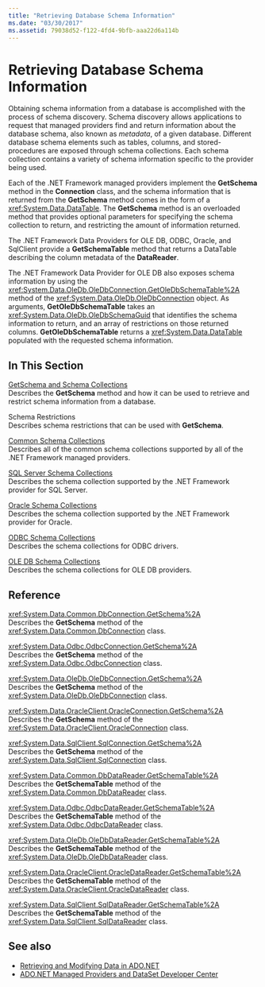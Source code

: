 ```yaml
---
title: "Retrieving Database Schema Information"
ms.date: "03/30/2017"
ms.assetid: 79038d52-f122-4fd4-9bfb-aaa22d6a114b
---
```

# Retrieving Database Schema Information
Obtaining schema information from a database is accomplished with the process of schema discovery. Schema discovery allows applications to request that managed providers find and return information about the database schema, also known as *metadata*, of a given database. Different database schema elements such as tables, columns, and stored-procedures are exposed through schema collections. Each schema collection contains a variety of schema information specific to the provider being used.  
  
 Each of the .NET Framework managed providers implement the **GetSchema** method in the **Connection** class, and the schema information that is returned from the **GetSchema** method comes in the form of a <xref:System.Data.DataTable>. The **GetSchema** method is an overloaded method that provides optional parameters for specifying the schema collection to return, and restricting the amount of information returned.  
  
 The .NET Framework Data Providers for OLE DB, ODBC, Oracle, and SqlClient provide a **GetSchemaTable** method that returns a DataTable describing the column metadata of the **DataReader**.  
  
 The .NET Framework Data Provider for OLE DB also exposes schema information by using the <xref:System.Data.OleDb.OleDbConnection.GetOleDbSchemaTable%2A> method of the <xref:System.Data.OleDb.OleDbConnection> object. As arguments, **GetOleDbSchemaTable** takes an <xref:System.Data.OleDb.OleDbSchemaGuid> that identifies the schema information to return, and an array of restrictions on those returned columns. **GetOleDbSchemaTable** returns a <xref:System.Data.DataTable> populated with the requested schema information.  
  
## In This Section  
 [GetSchema and Schema Collections](../../../../docs/framework/data/adonet/getschema-and-schema-collections.md)  
 Describes the **GetSchema** method and how it can be used to retrieve and restrict schema information from a database.  
  
 Schema Restrictions  
 Describes schema restrictions that can be used with **GetSchema**.  
  
 [Common Schema Collections](../../../../docs/framework/data/adonet/common-schema-collections.md)  
 Describes all of the common schema collections supported by all of the .NET Framework managed providers.  
  
 [SQL Server Schema Collections](../../../../docs/framework/data/adonet/sql-server-schema-collections.md)  
 Describes the schema collection supported by the .NET Framework provider for SQL Server.  
  
 [Oracle Schema Collections](../../../../docs/framework/data/adonet/oracle-schema-collections.md)  
 Describes the schema collection supported by the .NET Framework provider for Oracle.  
  
 [ODBC Schema Collections](../../../../docs/framework/data/adonet/odbc-schema-collections.md)  
 Describes the schema collections for ODBC drivers.  
  
 [OLE DB Schema Collections](../../../../docs/framework/data/adonet/ole-db-schema-collections.md)  
 Describes the schema collections for OLE DB providers.  
  
## Reference  
 <xref:System.Data.Common.DbConnection.GetSchema%2A>  
 Describes the **GetSchema** method of the <xref:System.Data.Common.DbConnection> class.  
  
 <xref:System.Data.Odbc.OdbcConnection.GetSchema%2A>  
 Describes the **GetSchema** method of the <xref:System.Data.Odbc.OdbcConnection> class.  
  
 <xref:System.Data.OleDb.OleDbConnection.GetSchema%2A>  
 Describes the **GetSchema** method of the <xref:System.Data.OleDb.OleDbConnection> class.  
  
 <xref:System.Data.OracleClient.OracleConnection.GetSchema%2A>  
 Describes the **GetSchema** method of the <xref:System.Data.OracleClient.OracleConnection> class.  
  
 <xref:System.Data.SqlClient.SqlConnection.GetSchema%2A>  
 Describes the **GetSchema** method of the <xref:System.Data.SqlClient.SqlConnection> class.  
  
 <xref:System.Data.Common.DbDataReader.GetSchemaTable%2A>  
 Describes the **GetSchemaTable** method of the <xref:System.Data.Common.DbDataReader> class.  
  
 <xref:System.Data.Odbc.OdbcDataReader.GetSchemaTable%2A>  
 Describes the **GetSchemaTable** method of the <xref:System.Data.Odbc.OdbcDataReader> class.  
  
 <xref:System.Data.OleDb.OleDbDataReader.GetSchemaTable%2A>  
 Describes the **GetSchemaTable** method of the <xref:System.Data.OleDb.OleDbDataReader> class.  
  
 <xref:System.Data.OracleClient.OracleDataReader.GetSchemaTable%2A>  
 Describes the **GetSchemaTable** method of the <xref:System.Data.OracleClient.OracleDataReader> class.  
  
 <xref:System.Data.SqlClient.SqlDataReader.GetSchemaTable%2A>  
 Describes the **GetSchemaTable** method of the <xref:System.Data.SqlClient.SqlDataReader> class.  
  
## See also
- [Retrieving and Modifying Data in ADO.NET](../../../../docs/framework/data/adonet/retrieving-and-modifying-data.md)
- [ADO.NET Managed Providers and DataSet Developer Center](https://go.microsoft.com/fwlink/?LinkId=217917)
